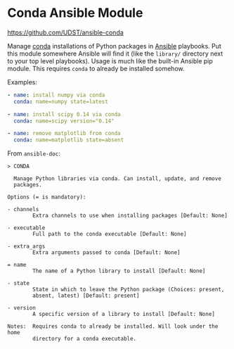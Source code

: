 # Conda Ansible Module
https://github.com/UDST/ansible-conda

Manage [conda][] installations of Python packages in [Ansible][] playbooks.
Put this module somewhere Ansible will find it
(like the `library/` directory next to your top level playbooks).
Usage is much like the built-in Ansible pip module.
This requires `conda` to already be installed somehow.

Examples:

```yaml
- name: install numpy via conda
  conda: name=numpy state=latest

- name: install scipy 0.14 via conda
  conda: name=scipy version="0.14"

- name: remove matplotlib from conda
  conda: name=matplotlib state=absent
```

From `ansible-doc`:

```
> CONDA

  Manage Python libraries via conda. Can install, update, and remove
  packages.

Options (= is mandatory):

- channels
        Extra channels to use when installing packages [Default: None]

- executable
        Full path to the conda executable [Default: None]

- extra_args
        Extra arguments passed to conda [Default: None]

= name
        The name of a Python library to install [Default: None]

- state
        State in which to leave the Python package (Choices: present,
        absent, latest) [Default: present]

- version
        A specific version of a library to install [Default: None]

Notes:  Requires conda to already be installed. Will look under the home
        directory for a conda executable.
```

[conda]: http://conda.pydata.org/
[Ansible]: http://docs.ansible.com/index.html